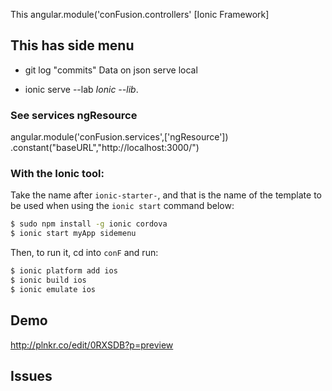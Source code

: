 This angular.module('conFusion.controllers' [Ionic Framework]

## This has side menu 
* git log "commits"
Data on json serve local
- ionic serve --lab 
*Ionic --lib*. 

### See services ngResource
angular.module('conFusion.services',['ngResource'])
.constant("baseURL","http://localhost:3000/")



### With the Ionic tool:

Take the name after `ionic-starter-`, and that is the name of the template to be used when using the `ionic start` command below:

```bash
$ sudo npm install -g ionic cordova
$ ionic start myApp sidemenu
```

Then, to run it, cd into `conF` and run:

```bash
$ ionic platform add ios
$ ionic build ios
$ ionic emulate ios
```


## Demo
http://plnkr.co/edit/0RXSDB?p=preview

## Issues
